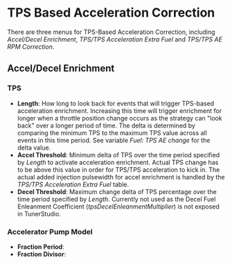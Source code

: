 # TPS Based Acceleration Correction

There are three menus for TPS-Based Acceleration Correction, including _Accel/Decel Enrichment_, _TPS/TPS Acceleration Extra Fuel_ and _TPS/TPS AE RPM Correction_.

## Accel/Decel Enrichment

### TPS

- __Length__: How long to look back for events that will trigger TPS-based acceleration enrichment. Increasing this time will trigger enrichment for longer when a throttle position change occurs as the strategy can "look back" over a longer period of time. The delta is determined by comparing the minimum TPS to the maximum TPS value across all events in this time period. See variable _Fuel: TPS AE change_ for the delta value.
- __Accel Threshold__: Minimum delta of TPS over the time period specified by _Length_ to activate acceleration enrichment. Actual TPS change has to be above this value in order for TPS/TPS acceleration to kick in. The actual added injection pulsewidth for accel enrichment is handled by the _TPS/TPS Acceleration Extra Fuel_ table.
- __Decel Threshold__: Maximum change delta of TPS percentage over the time period specified by _Length_. Currently not used as the Decel Fuel Enleanment Coefficient (_tpsDecelEnleanmentMultiplier_) is not exposed in TunerStudio.

### Accelerator Pump Model

- __Fraction Period__:
- __Fraction Divisor__:
